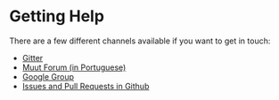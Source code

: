 
Getting Help
============

There are a few different channels available if you want to get in touch:

* [Gitter](https://gitter.im/easyforger/easyforger)
* [Muut Forum (in Portuguese)](http://forum.easyforger.com/)
* [Google Group](https://groups.google.com/forum/#!forum/easyforger)
* [Issues and Pull Requests in Github](http://github.com/easyforger/easyforger)
